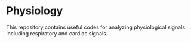 # Physiology
This repository contains useful codes for analyzing physiological signals including respiratory and cardiac signals.
